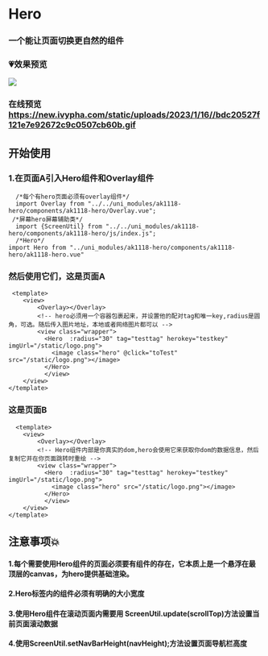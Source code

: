 # Hero
### 一个能让页面切换更自然的组件
### :heartpulse:效果预览

 <img src="https://new.ivypha.com/static/uploads/2023/1/16//bdc20527f121e7e92672c9c0507cb60b.gif"/>

### 在线预览 https://new.ivypha.com/static/uploads/2023/1/16//bdc20527f121e7e92672c9c0507cb60b.gif
## 开始使用
### 1.在页面A引入Hero组件和Overlay组件
      
      /*每个有hero页面必须有overlay组件*/
	  import Overlay from "../../uni_modules/ak1118-hero/components/ak1118-hero/Overlay.vue";
     /*屏幕hero屏幕辅助类*/
	  import {ScreenUtil} from "../../uni_modules/ak1118-hero/components/ak1118-hero/js/index.js";
      /*Hero*/
    import Hero from "../uni_modules/ak1118-hero/components/ak1118-hero/ak1118-hero.vue"
 
### 然后使用它们，这是页面A

     <template>
        <view>
            <Overlay></Overlay>
            <!-- hero必须用一个容器包裹起来，并设置他的配对tag和唯一key,radius是圆角，可选。随后传入图片地址，本地或者网络图片都可以 -->
            <view class="wrapper">
              <Hero  :radius="30" tag="testtag" herokey="testkey" imgUrl="/static/logo.png">
                <image class="hero" @click="toTest" src="/static/logo.png"></image>
              </Hero>
	          </view>
        </view>
    </template>
    
### 这是页面B

      <template>
        <view>
            <Overlay></Overlay>
            <!-- Hero组件内部是你真实的dom,hero会使用它来获取你dom的数据信息，然后复制它并在你页面跳转时重绘 -->
            <view class="wrapper">
              <Hero  :radius="30" tag="testtag" herokey="testkey" imgUrl="/static/logo.png">
                <image class="hero" src="/static/logo.png"></image>
              </Hero>
	          </view>
        </view>
    </template>
    
## 注意事项:boom:
#### 1.每个需要使用Hero组件的页面必须要有<Overlay>组件的存在，它本质上是一个悬浮在最顶层的canvas，为hero提供基础渲染。
#### 2.Hero标签内的组件必须有明确的大小宽度
#### 3.使用Hero组件在滚动页面内需要用 ScreenUtil.update(scrollTop)方法设置当前页面滚动数据
#### 4.使用ScreenUtil.setNavBarHeight(navHeight);方法设置页面导航栏高度


